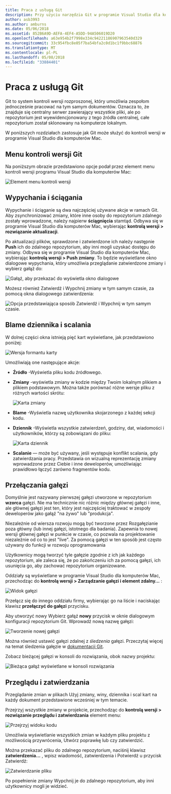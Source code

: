 ```yaml
---
title: Praca z usługą Git
description: Przy użyciu narzędzia Git w programie Visual Studio dla komputerów Mac.
author: asb3993
ms.author: amburns
ms.date: 05/06/2018
ms.assetid: 852B6A9D-AEFA-4EF4-A5DD-94A506019D20
ms.openlocfilehash: a63e954b2f7998e334c94221186907963540d329
ms.sourcegitcommit: 33c954fbc8e05f7ba54bfa2c0d1bc1f9bbc68876
ms.translationtype: MT
ms.contentlocale: pl-PL
ms.lasthandoff: 05/08/2018
ms.locfileid: "33884401"
---
```

# <a name="working-with-git"></a>Praca z usługą Git

Git to system kontroli wersji rozproszonej, który umożliwia zespołom jednocześnie pracować na tym samym dokumentów. Oznacza to, że znajduje się centralny serwer zawierający wszystkie pliki, ale po repozytorium jest wyewidencjonowany z tego źródła centralnej, całe repozytorium został sklonowany na komputerze lokalnym.

W poniższych rozdziałach zastosuje jak Git może służyć do kontroli wersji w programie Visual Studio dla komputerów Mac.

## <a name="git-version-control-menu"></a>Menu kontroli wersji Git

Na poniższym obrazie przedstawiono opcje podał przez element menu kontroli wersji programu Visual Studio dla komputerów Mac:

![Element menu kontroli wersji](media/version-control-gitVersionControlMenu.png)

## <a name="push-and-pull"></a>Wypychania i ściągania 

Wypychanie i ściąganie są dwa najczęściej używane akcje w ramach Git. Aby zsynchronizować zmiany, które inne osoby do repozytorium zdalnego zostały wprowadzone, należy najpierw **ściągnięcia** stamtąd. Odbywa się w programie Visual Studio dla komputerów Mac, wybierając **kontrolą wersji > rozwiązanie aktualizacji**.

Po aktualizacji plików, sprawdzone i zatwierdzone ich należy następnie **Push** ich do zdalnego repozytorium, aby inni mogli uzyskać dostępu do zmiany. Odbywa się w programie Visual Studio dla komputerów Mac, wybierając **kontrolą wersji > Push zmiany**. To będzie wyświetlane okno dialogowe wypychania, który umożliwia przeglądanie zatwierdzone zmiany i wybierz gałąź do:

![Gałąź, aby przekazać do wyświetla okno dialogowe](media/version-control-gitPush.png)

Możesz również Zatwierdź i Wypchnij zmiany w tym samym czasie, za pomocą okna dialogowego zatwierdzenia:

![Opcja przedstawiająca sposób Zatwierdź i Wypchnij w tym samym czasie.](media/version-control-commitPush.png)

## <a name="blame-log-and-merge"></a>Blame dziennika i scalania

W dolnej części okna istnieją pięć kart wyświetlane, jak przedstawiono poniżej:

![Wersja formantu karty](media/version-control-gitTabs.png)

Umożliwiają one następujące akcje:

* **Źródło** -Wyświetla pliku kodu źródłowego.
* **Zmiany** -wyświetla zmiany w kodzie między Twoim lokalnym plikiem a plikiem podstawowym. Można także porównać różne wersje pliku z różnych wartości skrótu:

    ![Karta zmiany](media/version-control-gitChange.png)

* **Blame** -Wyświetla nazwę użytkownika skojarzonego z każdej sekcji kodu.
* **Dziennik** -Wyświetla wszystkie zatwierdzeń, godziny, dat, wiadomości i użytkowników, którzy są zobowiązani do pliku:

    ![Karta dziennik](media/version-control-gitLog.png)

* **Scalanie** — może być używany, jeśli występuje konflikt scalania, gdy zatwierdzania pracy. Przedstawia on wizualną reprezentację zmiany wprowadzone przez Ciebie i inne deweloperów, umożliwiając prawidłowo łączyć zarówno fragmentów kodu. 

## <a name="switching-branches"></a>Przełączania gałęzi 

Domyślnie jest nazywany pierwszej gałęzi utworzone w repozytorium **wzorca** gałęzi. Nie ma technicznie nic różnic między głównej gałęzi i inne, ale głównej gałęzi jest ten, który jest najczęściej traktować w zespoły deweloperów jako gałąź "na żywo" lub "produkcja".

Niezależnie od wiersza rozwoju mogą być tworzone przez Rozgałęzianie poza główny (lub innej gałęzi, istotnego dla badania). Zapewnia to nowej wersji głównej gałęzi w punkcie w czasie, co pozwala na projektowanie niezależnie od co to jest "live". Za pomocą gałęzi w ten sposób jest często używany do funkcji w rozwoju oprogramowania

Użytkownicy mogą tworzyć tyle gałęzie zgodnie z ich jak każdego repozytorium, ale zaleca się, że po zakończeniu ich za pomocą gałęzi, ich usunięcia go, aby zachować repozytorium organizowane.

Oddziały są wyświetlane w programie Visual Studio dla komputerów Mac, przechodząc do **kontrolą wersji > Zarządzanie gałęzi i element zdalny...** :

![Widok gałęzi](media/version-control-gitBranch2.png)

Przełącz się do innego oddziału firmy, wybierając go na liście i naciskając klawisz **przełączyć do gałęzi** przycisku.

Aby utworzyć nowy Wybierz gałąź **nowy** przycisk w oknie dialogowym konfiguracji repozytorium Git. Wprowadź nową nazwę gałęzi:

![Tworzenie nowej gałęzi](media/version-control-gitBranch.png)

Można również ustawić gałęzi zdalnej z _śledzenia_ gałęzi. Przeczytaj więcej na temat śledzenia gałęzie w [dokumentacji Git](https://git-scm.com/book/en/v2/Git-Branching-Remote-Branches#Tracking-Branches).

Zobacz bieżącej gałęzi w konsoli do rozwiązania, obok nazwy projektu:

 ![Bieżąca gałąź wyświetlane w konsoli rozwiązania](media/version-control-gitBranchName.png)

## <a name="reviewing-and-committing"></a>Przeglądu i zatwierdzania 

Przeglądanie zmian w plikach Użyj zmiany, winy, dziennika i scal kart na każdy dokument przedstawione wcześniej w tym temacie.

Przejrzyj wszystkie zmiany w projekcie, przechodząc do **kontrolą wersji > rozwiązanie przeglądu i zatwierdzania** element menu:

![Przejrzyj widoku kodu](media/version-control-gitReviewCommit.png)

Umożliwia wyświetlanie wszystkich zmian w każdym pliku projektu z możliwością przywrócenia, Utwórz poprawkę lub czy zatwierdzić.

Można przekazać pliku do zdalnego repozytorium, naciśnij klawisz **zatwierdzenia...** , wpisz wiadomość, zatwierdzenia i Potwierdź u przycisk Zatwierdź:

![Zatwierdzanie pliku](media/version-control-gitCommit.png)

Po popełnienie zmiany Wypchnij je do zdalnego repozytorium, aby inni użytkownicy mogli je widzieć.